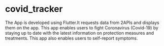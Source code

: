 # covid_tracker

The App is developed using Flutter.It requests data from 2APIs and displays them on the app. This app enables users to fight Coronavirus (Covid-19) by staying up to date with the latest information on protection measures and treatments.  This app also enables users to self-report symptoms.
